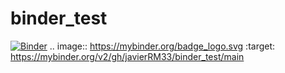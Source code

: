 # binder_test
[![Binder](https://mybinder.org/badge_logo.svg)](https://mybinder.org/v2/gh/javierRM33/binder_test/main)
.. image:: https://mybinder.org/badge_logo.svg
 :target: https://mybinder.org/v2/gh/javierRM33/binder_test/main
